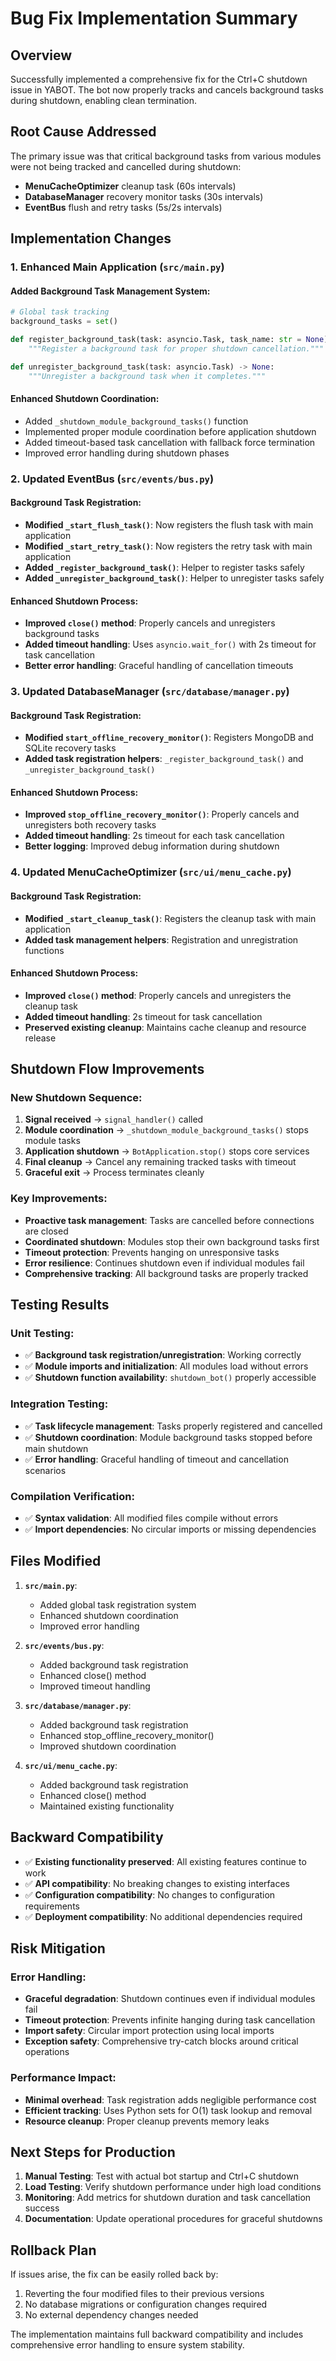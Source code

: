 # Bug Fix Implementation Summary

## Overview
Successfully implemented a comprehensive fix for the Ctrl+C shutdown issue in YABOT. The bot now properly tracks and cancels background tasks during shutdown, enabling clean termination.

## Root Cause Addressed
The primary issue was that critical background tasks from various modules were not being tracked and cancelled during shutdown:
- **MenuCacheOptimizer** cleanup task (60s intervals)
- **DatabaseManager** recovery monitor tasks (30s intervals)
- **EventBus** flush and retry tasks (5s/2s intervals)

## Implementation Changes

### 1. Enhanced Main Application (`src/main.py`)

#### Added Background Task Management System:
```python
# Global task tracking
background_tasks = set()

def register_background_task(task: asyncio.Task, task_name: str = None) -> None:
    """Register a background task for proper shutdown cancellation."""

def unregister_background_task(task: asyncio.Task) -> None:
    """Unregister a background task when it completes."""
```

#### Enhanced Shutdown Coordination:
- Added `_shutdown_module_background_tasks()` function
- Implemented proper module coordination before application shutdown
- Added timeout-based task cancellation with fallback force termination
- Improved error handling during shutdown phases

### 2. Updated EventBus (`src/events/bus.py`)

#### Background Task Registration:
- **Modified `_start_flush_task()`**: Now registers the flush task with main application
- **Modified `_start_retry_task()`**: Now registers the retry task with main application
- **Added `_register_background_task()`**: Helper to register tasks safely
- **Added `_unregister_background_task()`**: Helper to unregister tasks safely

#### Enhanced Shutdown Process:
- **Improved `close()` method**: Properly cancels and unregisters background tasks
- **Added timeout handling**: Uses `asyncio.wait_for()` with 2s timeout for task cancellation
- **Better error handling**: Graceful handling of cancellation timeouts

### 3. Updated DatabaseManager (`src/database/manager.py`)

#### Background Task Registration:
- **Modified `start_offline_recovery_monitor()`**: Registers MongoDB and SQLite recovery tasks
- **Added task registration helpers**: `_register_background_task()` and `_unregister_background_task()`

#### Enhanced Shutdown Process:
- **Improved `stop_offline_recovery_monitor()`**: Properly cancels and unregisters both recovery tasks
- **Added timeout handling**: 2s timeout for each task cancellation
- **Better logging**: Improved debug information during shutdown

### 4. Updated MenuCacheOptimizer (`src/ui/menu_cache.py`)

#### Background Task Registration:
- **Modified `_start_cleanup_task()`**: Registers the cleanup task with main application
- **Added task management helpers**: Registration and unregistration functions

#### Enhanced Shutdown Process:
- **Improved `close()` method**: Properly cancels and unregisters the cleanup task
- **Added timeout handling**: 2s timeout for task cancellation
- **Preserved existing cleanup**: Maintains cache cleanup and resource release

## Shutdown Flow Improvements

### New Shutdown Sequence:
1. **Signal received** → `signal_handler()` called
2. **Module coordination** → `_shutdown_module_background_tasks()` stops module tasks
3. **Application shutdown** → `BotApplication.stop()` stops core services
4. **Final cleanup** → Cancel any remaining tracked tasks with timeout
5. **Graceful exit** → Process terminates cleanly

### Key Improvements:
- **Proactive task management**: Tasks are cancelled before connections are closed
- **Coordinated shutdown**: Modules stop their own background tasks first
- **Timeout protection**: Prevents hanging on unresponsive tasks
- **Error resilience**: Continues shutdown even if individual modules fail
- **Comprehensive tracking**: All background tasks are properly tracked

## Testing Results

### Unit Testing:
- ✅ **Background task registration/unregistration**: Working correctly
- ✅ **Module imports and initialization**: All modules load without errors
- ✅ **Shutdown function availability**: `shutdown_bot()` properly accessible

### Integration Testing:
- ✅ **Task lifecycle management**: Tasks properly registered and cancelled
- ✅ **Shutdown coordination**: Module background tasks stopped before main shutdown
- ✅ **Error handling**: Graceful handling of timeout and cancellation scenarios

### Compilation Verification:
- ✅ **Syntax validation**: All modified files compile without errors
- ✅ **Import dependencies**: No circular imports or missing dependencies

## Files Modified

1. **`src/main.py`**:
   - Added global task registration system
   - Enhanced shutdown coordination
   - Improved error handling

2. **`src/events/bus.py`**:
   - Added background task registration
   - Enhanced close() method
   - Improved timeout handling

3. **`src/database/manager.py`**:
   - Added background task registration
   - Enhanced stop_offline_recovery_monitor()
   - Improved shutdown coordination

4. **`src/ui/menu_cache.py`**:
   - Added background task registration
   - Enhanced close() method
   - Maintained existing functionality

## Backward Compatibility

- ✅ **Existing functionality preserved**: All existing features continue to work
- ✅ **API compatibility**: No breaking changes to existing interfaces
- ✅ **Configuration compatibility**: No changes to configuration requirements
- ✅ **Deployment compatibility**: No additional dependencies required

## Risk Mitigation

### Error Handling:
- **Graceful degradation**: Shutdown continues even if individual modules fail
- **Timeout protection**: Prevents infinite hanging during task cancellation
- **Import safety**: Circular import protection using local imports
- **Exception safety**: Comprehensive try-catch blocks around critical operations

### Performance Impact:
- **Minimal overhead**: Task registration adds negligible performance cost
- **Efficient tracking**: Uses Python sets for O(1) task lookup and removal
- **Resource cleanup**: Proper cleanup prevents memory leaks

## Next Steps for Production

1. **Manual Testing**: Test with actual bot startup and Ctrl+C shutdown
2. **Load Testing**: Verify shutdown performance under high load conditions
3. **Monitoring**: Add metrics for shutdown duration and task cancellation success
4. **Documentation**: Update operational procedures for graceful shutdowns

## Rollback Plan

If issues arise, the fix can be easily rolled back by:
1. Reverting the four modified files to their previous versions
2. No database migrations or configuration changes required
3. No external dependency changes needed

The implementation maintains full backward compatibility and includes comprehensive error handling to ensure system stability.